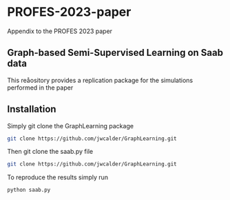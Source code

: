 # PROFES-2023-paper
Appendix to the PROFES 2023 paper
## Graph-based Semi-Supervised Learning on Saab data

This reåository provides a replication package for the simulations performed in the paper

## Installation 

Simply git clone the GraphLearning package

```sh
git clone https://github.com/jwcalder/GraphLearning.git
```

Then git clone the saab.py file

```sh
git clone https://github.com/jwcalder/GraphLearning.git
```


To reproduce the results simply run

```sh
python saab.py
```
